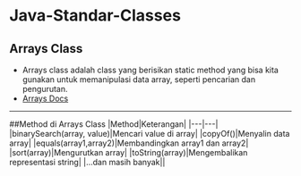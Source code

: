 # Java-Standar-Classes
## Arrays Class
* Arrays class adalah class yang berisikan static method yang bisa kita gunakan untuk memanipulasi data array, seperti pencarian dan pengurutan.
* [Arrays Docs](https://docs.oracle.com/en/java/javase/17/docs/api/java.base/java/util/Arrays.html)

---

##Method di Arrays Class
|Method|Keterangan|
|---|---|
|binarySearch(array, value)|Mencari value di array|
|copyOf()|Menyalin data array|
|equals(array1,array2)|Membandingkan array1 dan array2|
|sort(array)|Mengurutkan array|
|toString(array)|Mengembalikan representasi string|
|...dan masih banyak||
